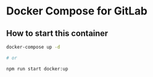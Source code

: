 # Docker Compose for GitLab

## How to start this container

```bash
docker-compose up -d

# or

npm run start docker:up
```
